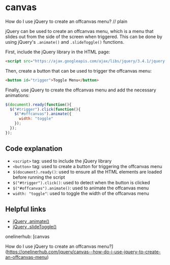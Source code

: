 # canvas

How do I use jQuery to create an offcanvas menu?
// plain

jQuery can be used to create an offcanvas menu, which is a menu that slides out from the side of the screen when triggered. This can be done by using jQuery's `.animate()` and `.slideToggle()` functions.

First, include the jQuery library in the HTML page:
```html
<script src="https://ajax.googleapis.com/ajax/libs/jquery/3.4.1/jquery.min.js"></script>
```

Then, create a button that can be used to trigger the offcanvas menu:
```html
<button id="trigger">Toggle Menu</button>
```

Finally, use jQuery to create the offcanvas menu and add the necessary animations:
```javascript
$(document).ready(function(){
  $("#trigger").click(function(){
    $("#offcanvas").animate({
      width: "toggle"
    });
  });
});
```

## Code explanation

- `<script>` tag: used to include the jQuery library
- `<button>` tag: used to create a button for triggering the offcanvas menu
- `$(document).ready()`: used to ensure all the HTML elements are loaded before running the script
- `$("#trigger").click()`: used to detect when the button is clicked
- `$("#offcanvas").animate()`: used to animate the offcanvas menu
- `width: "toggle"`: used to toggle the width of the offcanvas menu

## Helpful links
- [jQuery .animate()](https://api.jquery.com/animate/)
- [jQuery .slideToggle()](https://api.jquery.com/slidetoggle/)

onelinerhub: [canvas

How do I use jQuery to create an offcanvas menu?](https://onelinerhub.com/jquery/canvas--how-do-i-use-jquery-to-create-an-offcanvas-menu)